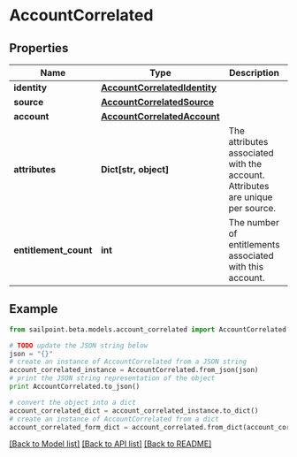 # AccountCorrelated


## Properties
Name | Type | Description | Notes
------------ | ------------- | ------------- | -------------
**identity** | [**AccountCorrelatedIdentity**](AccountCorrelatedIdentity.md) |  | 
**source** | [**AccountCorrelatedSource**](AccountCorrelatedSource.md) |  | 
**account** | [**AccountCorrelatedAccount**](AccountCorrelatedAccount.md) |  | 
**attributes** | **Dict[str, object]** | The attributes associated with the account.  Attributes are unique per source. | 
**entitlement_count** | **int** | The number of entitlements associated with this account. | [optional] 

## Example

```python
from sailpoint.beta.models.account_correlated import AccountCorrelated

# TODO update the JSON string below
json = "{}"
# create an instance of AccountCorrelated from a JSON string
account_correlated_instance = AccountCorrelated.from_json(json)
# print the JSON string representation of the object
print AccountCorrelated.to_json()

# convert the object into a dict
account_correlated_dict = account_correlated_instance.to_dict()
# create an instance of AccountCorrelated from a dict
account_correlated_form_dict = account_correlated.from_dict(account_correlated_dict)
```
[[Back to Model list]](../README.md#documentation-for-models) [[Back to API list]](../README.md#documentation-for-api-endpoints) [[Back to README]](../README.md)


